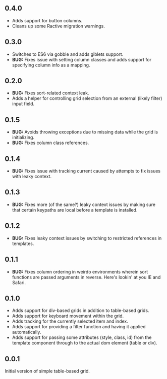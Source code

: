 ## 0.4.0

* Adds support for button columns.
* Cleans up some Ractive migration warnings.

## 0.3.0

* Switches to ES6 via gobble and adds giblets support.
* __BUG:__ Fixes issue with setting column classes and adds support for specifying column info as a mapping.

## 0.2.0

* __BUG:__ Fixes sort-related context leak.
* Adds a helper for controlling grid selection from an external (likely filter) input field.

## 0.1.5

* __BUG:__ Avoids throwing exceptions due to missing data while the grid is initializing.
* __BUG:__ Fixes column class references.

## 0.1.4

* __BUG:__ Fixes issue with tracking current caused by attempts to fix issues with leaky context.

## 0.1.3

* __BUG:__ Fixes more (of the same?) leaky context issues by making sure that certain keypaths are local before a template is installed.

## 0.1.2

* __BUG:__ Fixes leaky context issues by switching to restricted references in templates.

## 0.1.1

* __BUG:__ Fixes column ordering in weirdo environments wherein sort functions are passed arguments in reverse. Here's lookin' at you IE and Safari.

## 0.1.0

* Adds support for div-based grids in addition to table-based grids.
* Adds support for keyboard movement within the grid.
* Adds tracking for the currently selected item and index.
* Adds support for providing a filter function and having it applied automatically.
* Adds support for passing some attributes (style, class, id) from the template component through to the actual dom element (table or div).

## 0.0.1

Initial version of simple table-based grid.
